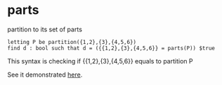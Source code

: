 # parts

partition to its set of parts

```
letting P be partition({1,2},{3},{4,5,6})
find d : bool such that d = ({{1,2},{3},{4,5,6}} = parts(P)) $true
```
This syntax is checking if {{1,2},{3},{4,5,6}} equals to partition P

See it demonstrated [here](https://github.com/conjure-cp/conjure/blob/main/docs/Partition_operators.ipynb).

